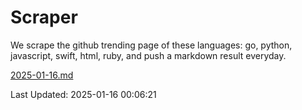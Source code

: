 # Scraper

We scrape the github trending page of these languages: go, python, javascript, swift, html, ruby, and push a markdown result everyday.

[2025-01-16.md](https://github.com/henson/Scraper/blob/master/2025-01-16.md)

Last Updated: 2025-01-16 00:06:21